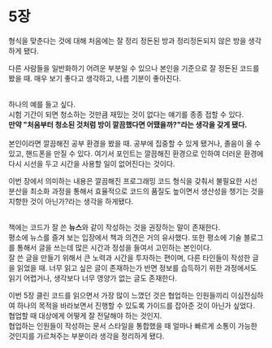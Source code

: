 # 5장

형식을 맞춘다는 것에 대해 처음에는 잘 정리 정돈된 방과 정리정돈되지 않은 방을 생각하게 됐다.<br/>

다른 사람들을 일반화하기 어려운 부분일 수 있으나 본인을 기준으로 잘 정돈된 코드를 봤을 때. 매우 보기 좋다고 생각하고, 나름 기분이 좋아진다.<br/><br/>

하나의 예를 들고 싶다.<br/>
시험 기간이 되면 청소하는 것만큼 재밌는 것이 없다는 얘기를 종종 접할 수 있다.<br/>
**만약 "처음부터 청소된 것처럼 방이 깔끔했다면 어땠을까?"라는 생각을 갖게 됐다.**<br/><br/>
본인이라면 깔끔해진 공부 환경을 봤을 때. 공부에 집중할 수 있게 됐거나, 졸음이 올 수 있고, 핸드폰을 만질 수 있다. 여기서 포인트는 깔끔해진 환경으로 인하여 더러운 환경에 다시 시선을 두고 시간을 사용할 일이 없어진다는 것이다.<br/>

이번 장에서 의미하는 내용은 깔끔해진 프로그래밍 코드 형식을 갖춰서 불필요한 시선 분산을 최소화 과정을 통해서 효율적으로 코드의 품질도 높이면서 생산성을 챙기는 것을 지향한 것이 아닌가?라는 생각을 하게됐다.<br/><br/>

책에는 코드가 잘 쓴 **뉴스**와 같이 작성하는 것을 권장하는 말이 존재한다.<br/>
평소에 뉴스를 즐겨 보는 입장에서 책과 의견은 거의 유사했다. 또한 평소에 기술 블로그를 통해서 글을 쓰는데 많은 시간과 정성을 들여서 고민하는 본인이다.<br/>
잘 쓴 글을 만들기 위해서 큰 노력과 시간을 투자하는 편이며, 다른 타인들이 작성한 글을 읽었을 때. 너무 읽고 싶은 글이 존재하는가 반면 정보를 습득하기 위한 과정에서도 읽기 어렵거나, 생각보다 너무 영양가 없는 글도 존재한다.<br/>

이번 5장 클린 코드를 읽으면서 가장 많이 느꼈던 것은 협업하는 인원들끼리 이심전심하여 하나의 목적을 바라보면서 진행할 수 있도록 가이드를 잡아준 것이 아닌가 싶었다.<br/>
협업할 때 대상에게 어떻게 잘 전달해야 하는 것인지.<br/>
협업하는 인원들이 작성하는 문서 스타일을 통합했을 때 얼마나 빠르게 소통이 가능한 것인지를 가르쳐주는 부분이라 생각을 정리하게 됐다.
